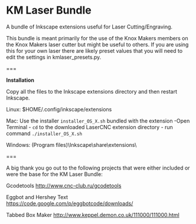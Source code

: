 KM Laser Bundle
===

A bundle of Inkscape extensions useful for Laser Cutting/Engraving.

This bundle is meant primarily for the use of the Knox Makers members on the Knox Makers laser cutter but might be useful to others.  If you are using this for your own laser there are likely preset values that you will need to edit the settings in kmlaser_presets.py.


===

__Installation__

Copy all the files to the Inkscape extensions directory and then restart Inkscape.

Linux:   $HOME/.config/inkscape/extensions

Mac:     Use the installer `installer_OS_X.sh` bundled with the extension
         -Open Terminal
         - `cd` to the downloaded LaserCNC extension directory
         - run command `./installer_OS_X.sh`

Windows: (Program files)\Inkscape\share\extensions\ 

=== 

A big thank you go out to the following projects that were either included or were the base for the KM Laser Bundle:

Gcodetools
http://www.cnc-club.ru/gcodetools

Eggbot and Hershey Text
https://code.google.com/p/eggbotcode/downloads/

Tabbed Box Maker
http://www.keppel.demon.co.uk/111000/111000.html
